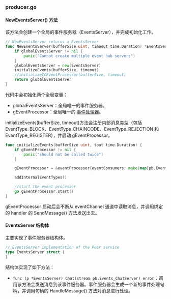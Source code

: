 ### producer.go


#### NewEventsServer() 方法

该方法会创建一个全局的事件服务器（EventsServer），并完成初始化工作。

```go
// NewEventsServer returns a EventsServer
func NewEventsServer(bufferSize uint, timeout time.Duration) *EventsServer {
	if globalEventsServer != nil {
		panic("Cannot create multiple event hub servers")
	}
	globalEventsServer = new(EventsServer)
	initializeEvents(bufferSize, timeout)
	//initializeCCEventProcessor(bufferSize, timeout)
	return globalEventsServer
}
```

代码中会初始化两个全局变量：

* globalEventsServer：全局唯一的事件服务器。
* gEventProcessor：全局唯一的 [事件处理器](events_go.md)。

initializeEvents(bufferSize, timeout)方法会注册内部消息类型（包括 EventType_BLOCK、EventType_CHAINCODE、EventType_REJECTION 和 EventType_REGISTER），并启动 gEventProcessor。

```go
func initializeEvents(bufferSize uint, tout time.Duration) {
	if gEventProcessor != nil {
		panic("should not be called twice")
	}

	gEventProcessor = &eventProcessor{eventConsumers: make(map[pb.EventType]handlerList), eventChannel: make(chan *pb.Event, bufferSize), timeout: tout}

	addInternalEventTypes()

	//start the event processor
	go gEventProcessor.start()
}
```

gEventProcessor 启动后会不断从 eventChannel 通道中读取消息，并调用绑定的 handler 的 SendMessage() 方法发送出去。

#### EventsServer 结构体

主要实现了事件服务器结构体。

```go
// EventsServer implementation of the Peer service
type EventsServer struct {
}
```

结构体实现了如下方法：

* `func (p *EventsServer) Chat(stream pb.Events_ChatServer) error`：调用该方法会发送消息到该事件服务器。事件服务器会生成一个新的事件处理句柄，并调用句柄的 HandleMessage() 方法对消息进行处理。